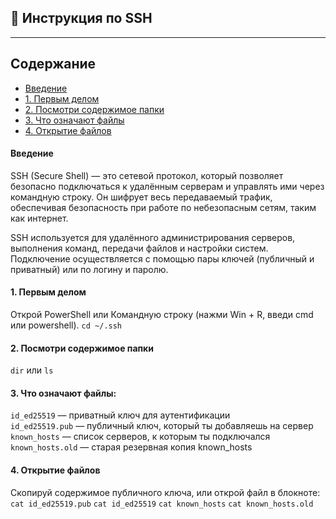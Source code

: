 ## 📘 Инструкция по SSH
---
## Содержание
- [Введение](#Введение)
- [1. Первым делом](#1.-Первым-делом)
- [2. Посмотри содержимое папки](#2.-Посмотри-содержимое-папки)
- [3. Что означают файлы](#3.-Что-означают-файлы)
- [4. Открытие файлов](#4.-Открытие-файлов)

#### Введение
SSH (Secure Shell) — это сетевой протокол, который позволяет безопасно подключаться к удалённым серверам и управлять ими через командную строку. Он шифрует весь передаваемый трафик, обеспечивая безопасность при работе по небезопасным сетям, таким как интернет.

SSH используется для удалённого администрирования серверов, выполнения команд, передачи файлов и настройки систем. Подключение осуществляется с помощью пары ключей (публичный и приватный) или по логину и паролю.

#### 1. Первым делом
Открой PowerShell или Командную строку (нажми Win + R, введи cmd или powershell).
`cd ~/.ssh`

#### 2. Посмотри содержимое папки
`dir` или `ls`

#### 3. Что означают файлы:
`id_ed25519` — приватный ключ для аутентификации  
`id_ed25519.pub` — публичный ключ, который ты добавляешь на сервер  
`known_hosts` — список серверов, к которым ты подключался  
`known_hosts.old` — старая резервная копия known_hosts
  
#### 4. Открытие файлов
Скопируй содержимое публичного ключа, или открой файл в блокноте:
`cat id_ed25519.pub`
`cat id_ed25519`
`cat known_hosts`
`cat known_hosts.old`